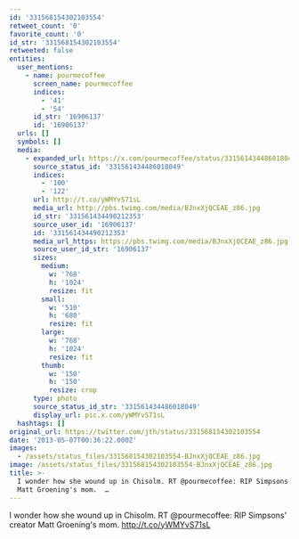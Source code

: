 ```yaml
---
id: '331568154302103554'
retweet_count: '0'
favorite_count: '0'
id_str: '331568154302103554'
retweeted: false
entities:
  user_mentions:
    - name: pourmecoffee
      screen_name: pourmecoffee
      indices:
        - '41'
        - '54'
      id_str: '16906137'
      id: '16906137'
  urls: []
  symbols: []
  media:
    - expanded_url: https://x.com/pourmecoffee/status/331561434486018049/photo/1
      source_status_id: '331561434486018049'
      indices:
        - '100'
        - '122'
      url: http://t.co/yWMYvS71sL
      media_url: http://pbs.twimg.com/media/BJnxXjQCEAE_z86.jpg
      id_str: '331561434490212353'
      source_user_id: '16906137'
      id: '331561434490212353'
      media_url_https: https://pbs.twimg.com/media/BJnxXjQCEAE_z86.jpg
      source_user_id_str: '16906137'
      sizes:
        medium:
          w: '768'
          h: '1024'
          resize: fit
        small:
          w: '510'
          h: '680'
          resize: fit
        large:
          w: '768'
          h: '1024'
          resize: fit
        thumb:
          w: '150'
          h: '150'
          resize: crop
      type: photo
      source_status_id_str: '331561434486018049'
      display_url: pic.x.com/yWMYvS71sL
  hashtags: []
original_url: https://twitter.com/jth/status/331568154302103554
date: '2013-05-07T00:36:22.000Z'
images:
  - /assets/status_files/331568154302103554-BJnxXjQCEAE_z86.jpg
image: /assets/status_files/331568154302103554-BJnxXjQCEAE_z86.jpg
title: >-
  I wonder how she wound up in Chisolm. RT @pourmecoffee: RIP Simpsons' creator
  Matt Groening's mom.  …
---
```


I wonder how she wound up in Chisolm. RT @pourmecoffee: RIP Simpsons' creator Matt Groening's mom.  http://t.co/yWMYvS71sL